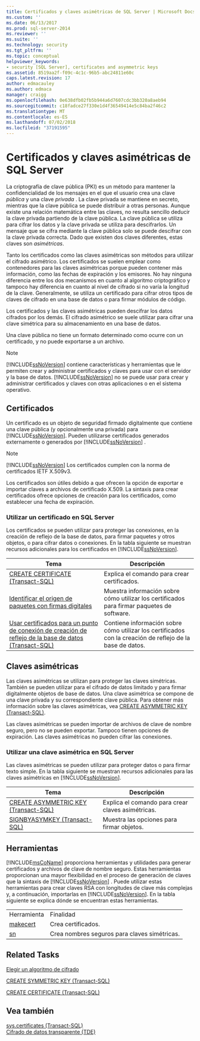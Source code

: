 ```yaml
---
title: Certificados y claves asimétricas de SQL Server | Microsoft Docs
ms.custom: ''
ms.date: 06/13/2017
ms.prod: sql-server-2014
ms.reviewer: ''
ms.suite: ''
ms.technology: security
ms.tgt_pltfrm: ''
ms.topic: conceptual
helpviewer_keywords:
- security [SQL Server], certificates and asymmetric keys
ms.assetid: 8519aa2f-f09c-4c1c-96b5-abc24811e60c
caps.latest.revision: 17
author: edmacauley
ms.author: edmaca
manager: craigg
ms.openlocfilehash: 0e638dfb02fb5b944a6d7607cdc3bb320a8aeb94
ms.sourcegitcommit: c18fadce27f330e1d4f36549414e5c84ba2f46c2
ms.translationtype: MT
ms.contentlocale: es-ES
ms.lasthandoff: 07/02/2018
ms.locfileid: "37191595"
---
```

# <a name="sql-server-certificates-and-asymmetric-keys"></a>Certificados y claves asimétricas de SQL Server
  La criptografía de clave pública (PKI) es un método para mantener la confidencialidad de los mensajes en el que el usuario crea una clave *pública* y una clave *privada* . La clave privada se mantiene en secreto, mientras que la clave pública se puede distribuir a otras personas. Aunque existe una relación matemática entre las claves, no resulta sencillo deducir la clave privada partiendo de la clave pública. La clave pública se utiliza para cifrar los datos y la clave privada se utiliza para descifrarlos. Un mensaje que se cifra mediante la clave pública solo se puede descifrar con la clave privada correcta. Dado que existen dos claves diferentes, estas claves son *asimétricas*.  
  
 Tanto los certificados como las claves asimétricas son métodos para utilizar el cifrado asimétrico. Los certificados se suelen emplear como contenedores para las claves asimétricas porque pueden contener más información, como las fechas de expiración y los emisores. No hay ninguna diferencia entre los dos mecanismos en cuanto al algoritmo criptográfico y tampoco hay diferencia en cuanto al nivel de cifrado si no varía la longitud de la clave. Generalmente, se utiliza un certificado para cifrar otros tipos de claves de cifrado en una base de datos o para firmar módulos de código.  
  
 Los certificados y las claves asimétricas pueden descifrar los datos cifrados por los demás. El cifrado asimétrico se suele utilizar para cifrar una clave simétrica para su almacenamiento en una base de datos.  
  
 Una clave pública no tiene un formato determinado como ocurre con un certificado, y no puede exportarse a un archivo.  
  
> [!NOTE]  
>  [!INCLUDE[ssNoVersion](../../includes/ssnoversion-md.md)] contiene características y herramientas que le permiten crear y administrar certificados y claves para usar con el servidor y la base de datos. [!INCLUDE[ssNoVersion](../../includes/ssnoversion-md.md)] no se puede usar para crear y administrar certificados y claves con otras aplicaciones o en el sistema operativo.  
  
## <a name="certificates"></a>Certificados  
 Un certificado es un objeto de seguridad firmado digitalmente que contiene una clave pública (y opcionalmente una privada) para [!INCLUDE[ssNoVersion](../../includes/ssnoversion-md.md)]. Pueden utilizarse certificados generados externamente o generados por [!INCLUDE[ssNoVersion](../../includes/ssnoversion-md.md)] .  
  
> [!NOTE]  
>  [!INCLUDE[ssNoVersion](../../includes/ssnoversion-md.md)] Los certificados cumplen con la norma de certificados IETF X.509v3.  
  
 Los certificados son útiles debido a que ofrecen la opción de exportar e importar claves a archivos de certificado X.509. La sintaxis para crear certificados ofrece opciones de creación para los certificados, como establecer una fecha de expiración.  
  
### <a name="using-a-certificate-in-sql-server"></a>Utilizar un certificado en SQL Server  
 Los certificados se pueden utilizar para proteger las conexiones, en la creación de reflejo de la base de datos, para firmar paquetes y otros objetos, o para cifrar datos o conexiones. En la tabla siguiente se muestran recursos adicionales para los certificados en [!INCLUDE[ssNoVersion](../../includes/ssnoversion-md.md)].  
  
|Tema|Descripción|  
|-----------|-----------------|  
|[CREATE CERTIFICATE &#40;Transact-SQL&#41;](/sql/t-sql/statements/create-certificate-transact-sql)|Explica el comando para crear certificados.|  
|[Identificar el origen de paquetes con firmas digitales](../../integration-services/security/identify-the-source-of-packages-with-digital-signatures.md)|Muestra información sobre cómo utilizar los certificados para firmar paquetes de software.|  
|[Usar certificados para un punto de conexión de creación de reflejo de la base de datos &#40;Transact-SQL&#41;](../../database-engine/database-mirroring/use-certificates-for-a-database-mirroring-endpoint-transact-sql.md)|Contiene información sobre cómo utilizar los certificados con la creación de reflejo de la base de datos.|  
  
## <a name="asymmetric-keys"></a>Claves asimétricas  
 Las claves asimétricas se utilizan para proteger las claves simétricas. También se pueden utilizar para el cifrado de datos limitado y para firmar digitalmente objetos de base de datos. Una clave asimétrica se compone de una clave privada y su correspondiente clave pública. Para obtener más información sobre las claves asimétricas, vea [CREATE ASYMMETRIC KEY &#40;Transact-SQL&#41;](/sql/t-sql/statements/create-asymmetric-key-transact-sql).  
  
 Las claves asimétricas se pueden importar de archivos de clave de nombre seguro, pero no se pueden exportar. Tampoco tienen opciones de expiración. Las claves asimétricas no pueden cifrar las conexiones.  
  
### <a name="using-an-asymmetric-key-in-sql-server"></a>Utilizar una clave asimétrica en SQL Server  
 Las claves asimétricas se pueden utilizar para proteger datos o para firmar texto simple. En la tabla siguiente se muestran recursos adicionales para las claves asimétricas en [!INCLUDE[ssNoVersion](../../includes/ssnoversion-md.md)].  
  
|Tema|Descripción|  
|-----------|-----------------|  
|[CREATE ASYMMETRIC KEY &#40;Transact-SQL&#41;](/sql/t-sql/statements/create-asymmetric-key-transact-sql)|Explica el comando para crear claves asimétricas.|  
|[SIGNBYASYMKEY &#40;Transact-SQL&#41;](/sql/t-sql/functions/signbyasymkey-transact-sql)|Muestra las opciones para firmar objetos.|  
  
## <a name="tools"></a>Herramientas  
 [!INCLUDE[msCoName](../../includes/msconame-md.md)] proporciona herramientas y utilidades para generar certificados y archivos de clave de nombre seguro. Estas herramientas proporcionan una mayor flexibilidad en el proceso de generación de claves que la sintaxis de [!INCLUDE[ssNoVersion](../../includes/ssnoversion-md.md)] . Puede utilizar estas herramientas para crear claves RSA con longitudes de clave más complejas y, a continuación, importarlas en [!INCLUDE[ssNoVersion](../../includes/ssnoversion-md.md)]. En la tabla siguiente se explica dónde se encuentran estas herramientas.  
  
|||  
|-|-|  
|Herramienta|Finalidad|  
|[makecert](http://msdn2.microsoft.com/library/bfsktky3\(VS.80\).aspx)|Crea certificados.|  
|[sn](http://msdn2.microsoft.com/library/k5b5tt23\(VS.80\).aspx)|Crea nombres seguros para claves simétricas.|  
  
## <a name="related-tasks"></a>Related Tasks  
 [Elegir un algoritmo de cifrado](encryption/choose-an-encryption-algorithm.md)  
  
 [CREATE SYMMETRIC KEY &#40;Transact-SQL&#41;](/sql/t-sql/statements/create-symmetric-key-transact-sql)  
  
 [CREATE CERTIFICATE &#40;Transact-SQL&#41;](/sql/t-sql/statements/create-certificate-transact-sql)  
  
## <a name="see-also"></a>Vea también  
 [sys.certificates &#40;Transact-SQL&#41;](/sql/relational-databases/system-catalog-views/sys-certificates-transact-sql)   
 [Cifrado de datos transparente &#40;TDE&#41;](encryption/transparent-data-encryption.md)  
  
  

